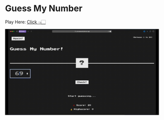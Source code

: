 # Guess My Number

Play Here: <a href="https://guess.princebansal.tech/">Click 👈🏻</a>

<img alt="Game-demo" src="img/GuessMyNumGif.gif">
